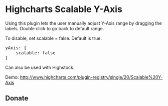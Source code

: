 Highcharts Scalable Y-Axis
=========================

Using this plugin lets the user manually adjust Y-Axis range by dragging the labels.
Double click to go back to default range.

To disable, set scalable = false. Default is true.

<pre>
yAxis: {
    scalable: false
}
</pre>

Can also be used with Highstock.

Demo:
http://www.highcharts.com/plugin-registry/single/20/Scalable%20Y-Axis

Donate
---
